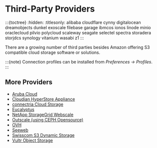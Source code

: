 Third-Party Providers
===

:::{toctree}
:hidden:
:titlesonly:
alibaba
cloudflare
cynny
digitalocean
dreamobjects
dunkel
exoscale
filebase
garage
ibmcos
ionos
linode
minio
oraclecloud
pilvio
polycloud
scaleway
seagate
selectel
spectra
storadera
storjdcs
synology
vitanium
wasabi
z1
:::

There are a growing number of third parties besides Amazon offering S3 compatible cloud storage software or solutions.

:::{note}
Connection profiles can be installed from *Preferences → Profiles*.
:::

## More Providers

- [Aruba Cloud](https://www.cloud.it/)
- [Cloudian HyperStore Appliance](https://cloudian.com/products/hyperstore/)
- [connectria Cloud Storage](https://www.mh.connectria.com/rp/order/cloud_storage_index)
- [Eucalyptus](https://www.eucalyptus.cloud/)
- [NetApp StorageGrid Webscale](https://docs.netapp.com/sgws-114/index.jsp)
- [Outscale (using CEPH Opensource)](https://www.outscale.com/)
- [OVH](../openstack/ovh.md)
- [Seeweb](https://www.seeweb.it/)
- [Swisscom S3 Dynamic Storage](https://www.swisscom.ch/en/business/enterprise/offer/cloud-data-center/dynamic-computing-services.html)
- [Vultr Object Storage](https://www.vultr.com/docs/vultr-object-storage#Cyberduck_GUI_tool)